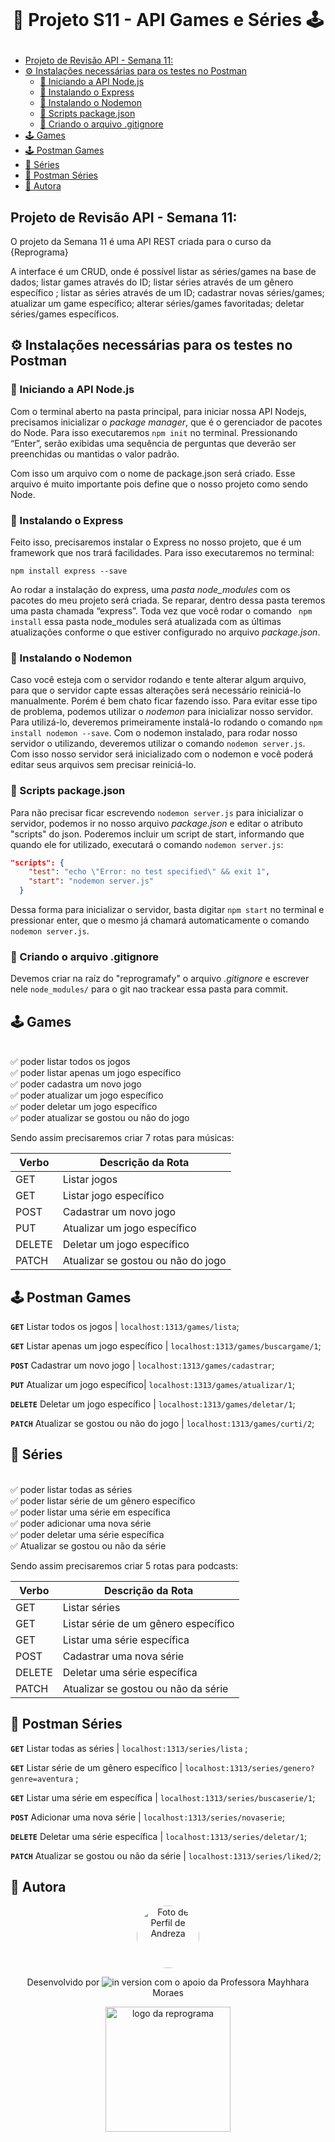 <h1 align="center">
    <br>
    <p align="center"> 🍿 Projeto S11 - API Games e Séries 🕹️ <p>
</h1>

<!--ts-->
- [Projeto de Revisão API - Semana 11:](#projeto-de-revisão-api---semana-11)
- [⚙️ Instalações necessárias para os testes no Postman](#️-instalações-necessárias-para-os-testes-no-postman)
  - [🧩 Iniciando a API Node.js](#-iniciando-a-api-nodejs)
  - [🧩 Instalando o Express](#-instalando-o-express)
  - [🧩 Instalando o Nodemon](#-instalando-o-nodemon)
  - [🧩 Scripts package.json](#-scripts-packagejson)
  - [🧩 Criando o arquivo .gitignore](#-criando-o-arquivo-gitignore)
- [🕹️ Games](#️-games)
- [🕹️ Postman Games](#️-postman-games)
- [🍿 Séries](#-séries)
- [🍿 Postman Séries](#-postman-séries)
- [🎄 Autora](#-autora)

<!--te-->

 ## Projeto de Revisão API - Semana 11:

O projeto da Semana 11 é uma API REST criada para o curso da {Reprograma}

A interface é um CRUD, onde é possível listar as séries/games na base de dados; listar games através do ID; listar séries através de um gênero específico ; listar as séries através de um ID; cadastrar novas séries/games; atualizar um game específico; alterar séries/games favoritadas; deletar séries/games específicos.
## ⚙️ Instalações necessárias para os testes no Postman

### 🧩 Iniciando a API Node.js

Com o terminal aberto na pasta principal, para iniciar nossa API Nodejs, precisamos inicializar o *package manager*, que é o gerenciador de pacotes do Node. Para isso executaremos ```npm init``` no terminal. Pressionando “Enter”, serão exibidas uma sequência de perguntas que deverão ser preenchidas ou mantidas o valor padrão.

Com isso um arquivo com o nome de package.json será criado. Esse arquivo é muito importante pois define que o nosso projeto como sendo Node.

### 🧩 Instalando o Express

Feito isso, precisaremos instalar o Express no nosso projeto, que é um framework que nos trará facilidades. Para isso executaremos no terminal:

``` npm install express --save ```

Ao rodar a instalação do express, uma *pasta node_modules* com os pacotes do meu projeto será criada. Se reparar, dentro dessa pasta teremos uma pasta chamada “express”. Toda vez que você rodar o comando ``` npm install``` essa pasta node_modules será atualizada com as últimas atualizações conforme o que estiver configurado no arquivo *package.json*.

### 🧩 Instalando o Nodemon

Caso você esteja com o servidor rodando e tente alterar algum arquivo, para que o servidor capte essas alterações será necessário reiniciá-lo manualmente. Porém é bem chato ficar fazendo isso. Para evitar esse tipo de problema, podemos utilizar o *nodemon* para inicializar nosso servidor. Para utilizá-lo, deveremos primeiramente instalá-lo rodando o comando ```npm install nodemon --save```. Com o nodemon instalado, para rodar nosso servidor o utilizando, deveremos utilizar o comando ```nodemon server.js```. Com isso nosso servidor será inicializado com o nodemon e você poderá editar seus arquivos sem precisar reiniciá-lo.

### 🧩 Scripts package.json

Para não precisar ficar escrevendo ```nodemon server.js``` para inicializar o servidor, podemos ir no nosso arquivo *package.json* e editar o atributo "scripts" do json. Poderemos incluir um script de start, informando que quando ele for utilizado, executará o comando ```nodemon server.js```:

```package.json
"scripts": {
    "test": "echo \"Error: no test specified\" && exit 1",
    "start": "nodemon server.js"
  }
```
Dessa forma para inicializar o servidor, basta digitar ```npm start``` no terminal e pressionar enter, que o mesmo já chamará automaticamente o comando ```nodemon server.js```.

### 🧩 Criando o arquivo .gitignore

Devemos criar na raíz do "reprogramafy" o arquivo *.gitignore* e escrever nele ```node_modules/``` para o git nao trackear essa pasta para commit.

## 🕹️ Games

<br>✅ poder listar todos os jogos
<br>✅ poder listar apenas um jogo específico
<br>✅ poder cadastra um novo jogo
<br>✅ poder atualizar um jogo específico
<br>✅ poder deletar um jogo específico
<br>✅ poder atualizar se gostou ou não do jogo

Sendo assim precisaremos criar 7 rotas para músicas:

| Verbo  | Descrição da Rota                      |
| ------ | ---------------------------------------|
| GET    | Listar jogos                           |
| GET    | Listar jogo específico                 |
| POST   | Cadastrar um novo jogo                 |
| PUT    | Atualizar um jogo específico           |
| DELETE | Deletar um jogo específico             |
| PATCH  | Atualizar se gostou ou não do jogo     |


## 🕹️ Postman Games


**`GET`** Listar todos os jogos | `localhost:1313/games/lista`;

**`GET`** Listar apenas um jogo específico | `localhost:1313/games/buscargame/1`;

**`POST`** Cadastrar um novo jogo | `localhost:1313/games/cadastrar`;

**`PUT`** Atualizar um jogo específico| `localhost:1313/games/atualizar/1`;

**`DELETE`** Deletar um jogo específico | `localhost:1313/games/deletar/1`;

**`PATCH`** Atualizar se gostou ou não do jogo | `localhost:1313/games/curti/2`;


## 🍿 Séries

<br>✅ poder listar todas as séries
<br>✅ poder listar série de um gênero específico
<br>✅ poder listar uma série em específica
<br>✅ poder adicionar uma nova série
<br>✅ poder deletar uma série específica
<br>✅ Atualizar se gostou ou não da série

Sendo assim precisaremos criar 5 rotas para podcasts:

| Verbo  | Descrição da Rota                      |
| ------ | ---------------------------------------|
| GET    | Listar séries                          |
| GET    | Listar série de um gênero específico   |
| GET    | Listar uma série específica            |
| POST   | Cadastrar uma nova série               |
| DELETE | Deletar uma série específica           |
| PATCH  | Atualizar se gostou ou não da série    |


## 🍿 Postman Séries

**`GET`** Listar todas as séries | `localhost:1313/series/lista` ;

**`GET`** Listar série de um gênero específico | `localhost:1313/series/genero?genre=aventura` ;

**`GET`** Listar uma série em específica | `localhost:1313/series/buscaserie/1`;

**`POST`** Adicionar uma nova série | `localhost:1313/series/novaserie`;

**`DELETE`** Deletar uma série específica | `localhost:1313/series/deletar/1`;

**`PATCH`** Atualizar se gostou ou não da série | `localhost:1313/series/liked/2`;



## 🎄 Autora

<p align="center">
<a>
 <img style="border-radius: 50%;" src="https://media-exp1.licdn.com/dms/image/C4E03AQFUFLABHg5xfA/profile-displayphoto-shrink_800_800/0/1646500768370?e=1659571200&v=beta&t=ZeyR8RdmYcjcC_Mfr83iTLwkrQT3MR74QzceWIdbWfI" width="100px;" alt="Foto de Perfil de Andreza"/>
 <br/>
</a>


<p align="center">
Desenvolvido por <img alt="in version" src="https://img.shields.io/badge/-Andreza_Pipolo-blue?style=flat-square&logo=Linkedin&logoColor=white&link=https://www.linkedin.com/in/andrezapipolo/"> com o apoio da Professora Mayhhara Moraes <p align="center">
<img src="https://user-images.githubusercontent.com/84551213/171416454-ab93ab7f-e5a0-4276-81ec-4f5cb79dff31.png" alt="logo da reprograma" border="0" width = "200" />
</p></p> <p align="center"></p>





